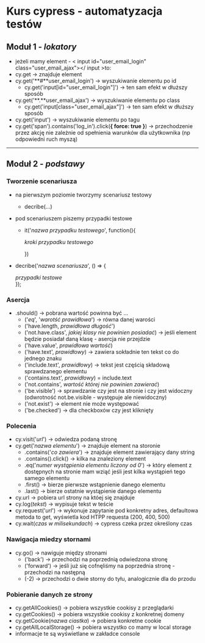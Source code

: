 # Kurs cypress - automatyzacja testów
## Moduł 1 - *lokatory*
- jeżeli mamy element - < input id="user_email_login" class="user_email_ajax"></ input >to:
- cy.get -> znajduje element
- cy.get('**#**user_email_login') -> wyszukiwanie elementu po id
    - cy.get('input[id="user_email_login"]') -> ten sam efekt w dłuższy sposób
- cy.get('**.**user_email_ajax') -> wyszukiwanie elementu po class
    - cy.get('input[class="user_email_ajax"]') -> ten sam efekt w dłuższy sposób
- cy.get('input') -> wyszukiwanie elementu po tagu
- cy.get('span').contains('log_in').click(**{ force: true }**) -> przechodzenie przez akcję nie zależnie od spełnienia warunków dla użytkownika (np odpowiedni ruch myszą)

---

## Moduł 2 - *podstawy*
### Tworzenie scenariusza
- na pierwszym poziomie tworzymy scenariusz testowy
    - decribe(...)
- pod scenariuszem piszemy przypadki testowe
    - it('*nazwa przypadku testowego*', function(){

        *kroki przypadku testowego*
    
        })
- decribe('*nazwa scenariusza*', () => {

     *przypadki testowe*   
    });

### Asercja
- .should() -> pobrana wartość powinna być ...
    - ('*eq*', '*warotść prawidłowa*') -> równa danej warości
    - ('have.length, *prawidłowa długość*')
    - ('not.have.class', *jakiej klasy nie powinien posiadać*) -> jeśli element będzie posiadał daną klasę - asercja nie przejdzie
    - ('have.value', *prawidłowa wartość*)
    - ('have.text', *prawidłowy*) -> zawiera sokładnie ten tekst co do jednego znaku
    - ('include.text', *prawidłowy*) -> tekst jest częścią składową sprawdzanego elementu
    - ('contains.text', *prawidłowy*) = include.text
    - ('not.contains', *wartość której nie powinien zawierać*)
    - ('be.visible') -> sprawdzanie czy jest na stronie i czy jest widoczny (odwrotność not.be.visible - występuje ale niewidoczny)
    - ('not.exist') -> element nie może występować
    - ('be.checked') -> dla checkboxów czy jest kliknięty

### Polecenia
- cy.visit('*url*') -> odwiedza podaną stronę
- cy.get('*nazwa elementu*') -> znajduje element na storonie
    - .contains('*co zawiera*') -> znajduje element zawierający dany string
    - .contains().click() -> kilka na znaleziony element
    - .eq('*numer wystąpienia elementu liczony od 0*') -> który element z dostępnych na stronie mam wziąć jeśli jest kilka wystąpień tego samego elementu
    - .first() -> bierze pierwsze wstąpnienie danego elementu
    - .last() -> bierze ostatnie wystąpienie danego elementu
- cy.url -> pobiera url strony na któej się znajduje
- cy.log(*tekst*) -> wypisuje tekst w teście
- cy.request('*url*') -> wykonuje zapytanie pod konkretny adres, defaultowa metoda to get, wyświetla kod HTPP requesta (200, 400, 500)
- cy.wait(*czas w milisekundach*) -> cypress czeka przez określony czas

### Nawigacja miedzy stornami
- cy.go() -> nawiguje między stronami
    - ('back') -> przechodzi na poprzednią odwiedzona stronę  
    - ('forward') -> jeśli już się cofnęliśmy na poprzednia stronę - przechodzi na następną 
    - (-2) -> przechodzi o dwie storny do tyłu, analogicznie dla do przodu

### Pobieranie danych ze strony
- cy.getAllCookies() -> pobiera wszystkie cookisy z przeglądarki
- cy.getCookies() -> pobiera wszystkie cookisy z konkretnej domeny
- cy.getCookie(*nazwa ciastka*) -> pobiera konkretne cookie
- cy.getAllLocalStorage() -> pobiera wszystko co mamy w local storage
- informacje te są wyświetlane w zakładce console